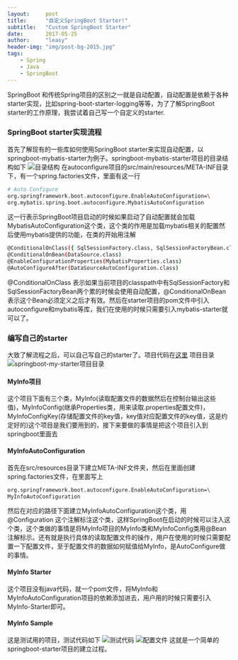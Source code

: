```yaml
---
layout:     post
title:      "自定义SpringBoot Starter!"
subtitle:   "Custom SpringBoot Starter"
date:       2017-05-25
author:     "leasy"
header-img: "img/post-bg-2015.jpg"
tags:
    - Spring
    - Java
    - SpringBoot
---
```


SpringBoot 和传统Spring项目的区别之一就是自动配置，自动配置是依赖于各种starter实现，比如spring-boot-starter-logging等等，为了了解SpringBoot starter的工作原理，我尝试着自己写一个自定义的starter.

### SpringBoot starter实现流程
首先了解现有的一些库如何使用SpringBoot starter来实现自动配置，以springboot-mybatis-starter为例子。springboot-mybatis-starter项目的目录结构如下
![目录结构](https://leasyzhang.github.io/img/index-springboot-starter.jpg)
在autoconfigure项目的src/main/resources/META-INF目录下，有一个spring.factories文件，里面有这一行
```bash
# Auto Configure
org.springframework.boot.autoconfigure.EnableAutoConfiguration=\
org.mybatis.spring.boot.autoconfigure.MybatisAutoConfiguration
```
这一行表示SpringBoot项目启动的时候如果启动了自动配置就会加载MybatisAutoConfiguration这个类，这个类的作用是加载mybatis相关的配置然后使用mybatis提供的功能，在类的开始用注解
```bash
@ConditionalOnClass({ SqlSessionFactory.class, SqlSessionFactoryBean.class })
@ConditionalOnBean(DataSource.class)
@EnableConfigurationProperties(MybatisProperties.class)
@AutoConfigureAfter(DataSourceAutoConfiguration.class)
```
@ConditionalOnClass 表示如果当前项目的classpath中有SqlSessionFactory和SqlSessionFactoryBean两个累的时候会使用自动配置，@ConditionalOnBean 表示这个Bean必须定义之后才有效。然后在starter项目的pom文件中引入autoconfigure和mybatis等库，我们在使用的时候只需要引入mybatis-starter就可以了。
### 编写自己的starter
大致了解流程之后，可以自己写自己的starter了。项目代码在[这里](https://github.com/LeasyZhang/spring-boot-custom-starter)
项目目录
![springboot-my-starter项目目录](https://leasyzhang.github.io/img/index-springboot-starter.jpg)
#### MyInfo项目
这个项目下面有三个类，MyInfo(读取配置文件的数据然后在控制台输出这些值)，MyInfoConfig(继承Properties类，用来读取.properties配置文件)，MyInfoConfigKey(存储配置文件的key值，key值对应配置文件的key值，这是约定好的)这个项目是我们要用到的，接下来要做的事情是把这个项目引入到springboot里面去
#### MyInfoAutoConfiguration
首先在src/resources目录下建立META-INF文件夹，然后在里面创建spring.factories文件，在里面写上
```bash
org.springframework.boot.autoconfigure.EnableAutoConfiguration=\
MyInfoAutoConfiguration
```
然后在对应的路径下面建立MyInfoAutoConfiguration这个类，用@Configuration 这个注解标注这个类，这样SpringBoot在启动的时候可以注入这个类，这个类做的事情是将MyInfo项目的MyInfo类和MyInfoConfig类用@Bean注解标示。还有就是执行具体的读取配置文件的操作，用户在使用的时候只需要配置一下配置文件，至于配置文件的数据如何赋值给MyInfo，是AutoConfigure做的事情。
#### MyInfo Starter
这个项目没有java代码，就一个pom文件，将MyInfo和MyInfoAutoConfiguration项目的依赖添加进去，用户用的时候只需要引入MyInfo-Starter即可。
#### MyInfo Sample
这是测试用的项目，测试代码如下
![测试代码](https://leasyzhang.github.io/img/index-springboot-starter-test-java.jpg)
![配置文件](https://leasyzhang.github.io/img/index-springboot-starter-config.jpg)
这就是一个简单的springboot-starter项目的建立过程。
